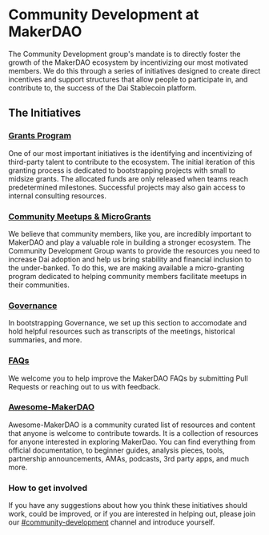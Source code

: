 # Community Development at MakerDAO

The Community Development group's mandate is to directly foster the growth of the MakerDAO ecosystem by incentivizing our most motivated members. We do this through a series of initiatives designed to create direct incentives and support structures that allow people to participate in, and contribute to, the success of the Dai Stablecoin platform.

## The Initiatives

### [Grants Program](grants/)

One of our most important initiatives is the identifying and incentivizing of third-party talent to contribute to the ecosystem. The initial iteration of this granting process is dedicated to bootstrapping projects with small to midsize grants. The allocated funds are only released when teams reach predetermined milestones. Successful projects may also gain access to internal consulting resources.

### [Community Meetups & MicroGrants](meetups/)

We believe that community members, like you, are incredibly important to MakerDAO and play a valuable role in building a stronger ecosystem. The Community Development Group wants to provide the resources you need to increase Dai adoption and help us bring stability and financial inclusion to the under-banked. To do this, we are making available a micro-granting program dedicated to helping community members facilitate meetups in their communities.

### [Governance](governance/)

In bootstrapping Governance, we set up this section to accomodate and hold helpful resources such as transcripts of the meetings, historical summaries, and more. 

### [FAQs](faqs/)

We welcome you to help improve the MakerDAO FAQs by submitting Pull Requests or reaching out to us with feedback.

### [Awesome-MakerDAO](https://github.com/makerdao/awesome-makerdao/)

Awesome-MakerDAO is a community curated list of resources and content that anyone is welcome to contribute towards. It is a collection of resources for anyone interested in exploring MakerDao. You can find everything from official documentation, to beginner guides, analysis pieces, tools, partnership announcements, AMAs, podcasts, 3rd party apps, and much more.

### How to get involved

If you have any suggestions about how you think these initiatives should work, could be improved, or if you are interested in helping out, please join our [\#community-development](https://chat.makerdao.com/channel/community-development) channel and introduce yourself.

